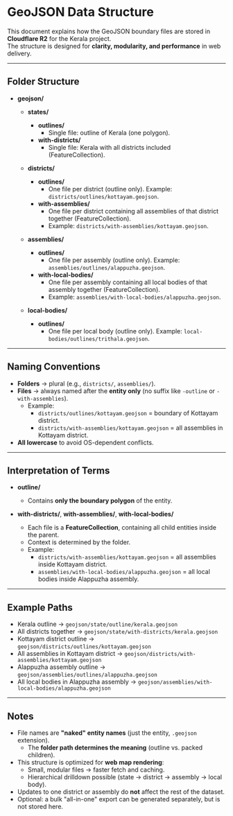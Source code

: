 # GeoJSON Data Structure

This document explains how the GeoJSON boundary files are stored in **Cloudflare R2** for the Kerala project.  
The structure is designed for **clarity, modularity, and performance** in web delivery.

---

## Folder Structure

- **geojson/**
  - **states/**
    - **outlines/**  
      - Single file: outline of Kerala (one polygon).  
    - **with-districts/**  
      - Single file: Kerala with all districts included (FeatureCollection).  

  - **districts/**
    - **outlines/**  
      - One file per district (outline only). Example: `districts/outlines/kottayam.geojson`.  
    - **with-assemblies/**  
      - One file per district containing all assemblies of that district together (FeatureCollection).  
      - Example: `districts/with-assemblies/kottayam.geojson`.  

  - **assemblies/**
    - **outlines/**  
      - One file per assembly (outline only). Example: `assemblies/outlines/alappuzha.geojson`.  
    - **with-local-bodies/**  
      - One file per assembly containing all local bodies of that assembly together (FeatureCollection).  
      - Example: `assemblies/with-local-bodies/alappuzha.geojson`.  

  - **local-bodies/**
    - **outlines/**  
      - One file per local body (outline only). Example: `local-bodies/outlines/trithala.geojson`.  

---

## Naming Conventions

- **Folders** → plural (e.g., `districts/`, `assemblies/`).  
- **Files** → always named after the **entity only** (no suffix like `-outline` or `-with-assemblies`).  
  - Example:  
    - `districts/outlines/kottayam.geojson` = boundary of Kottayam district.  
    - `districts/with-assemblies/kottayam.geojson` = all assemblies in Kottayam district.  
- **All lowercase** to avoid OS-dependent conflicts.  

---

## Interpretation of Terms

- **outline/**  
  - Contains **only the boundary polygon** of the entity.  

- **with-districts/**, **with-assemblies/**, **with-local-bodies/**  
  - Each file is a **FeatureCollection**, containing all child entities inside the parent.  
  - Context is determined by the folder.  
  - Example:  
    - `districts/with-assemblies/kottayam.geojson` = all assemblies inside Kottayam district.  
    - `assemblies/with-local-bodies/alappuzha.geojson` = all local bodies inside Alappuzha assembly.  

---

## Example Paths

- Kerala outline → `geojson/state/outline/kerala.geojson`  
- All districts together → `geojson/state/with-districts/kerala.geojson`  
- Kottayam district outline → `geojson/districts/outlines/kottayam.geojson`  
- All assemblies in Kottayam district → `geojson/districts/with-assemblies/kottayam.geojson`  
- Alappuzha assembly outline → `geojson/assemblies/outlines/alappuzha.geojson`  
- All local bodies in Alappuzha assembly → `geojson/assemblies/with-local-bodies/alappuzha.geojson`  

---

## Notes

- File names are **"naked" entity names** (just the entity, `.geojson` extension).  
  - The **folder path determines the meaning** (outline vs. packed children).  
- This structure is optimized for **web map rendering**:  
  - Small, modular files → faster fetch and caching.  
  - Hierarchical drilldown possible (state → district → assembly → local body).  
- Updates to one district or assembly do **not** affect the rest of the dataset.  
- Optional: a bulk "all-in-one" export can be generated separately, but is not stored here.